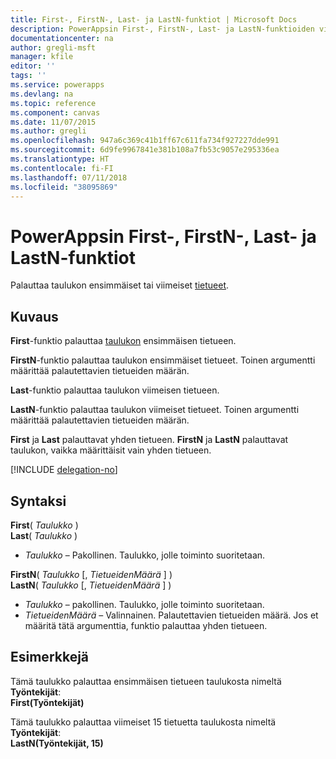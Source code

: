 ```yaml
---
title: First-, FirstN-, Last- ja LastN-funktiot | Microsoft Docs
description: PowerAppsin First-, FirstN-, Last- ja LastN-funktioiden viitetiedot, mukaan lukien syntaksi ja esimerkit
documentationcenter: na
author: gregli-msft
manager: kfile
editor: ''
tags: ''
ms.service: powerapps
ms.devlang: na
ms.topic: reference
ms.component: canvas
ms.date: 11/07/2015
ms.author: gregli
ms.openlocfilehash: 947a6c369c41b1ff67c611fa734f927227dde991
ms.sourcegitcommit: 6d9fe9967841e381b108a7fb53c9057e295336ea
ms.translationtype: HT
ms.contentlocale: fi-FI
ms.lasthandoff: 07/11/2018
ms.locfileid: "38095869"
---
```

# <a name="first-firstn-last-and-lastn-functions-in-powerapps"></a>PowerAppsin First-, FirstN-, Last- ja LastN-funktiot
Palauttaa taulukon ensimmäiset tai viimeiset [tietueet](../working-with-tables.md#records).

## <a name="description"></a>Kuvaus
**First**-funktio palauttaa [taulukon](../working-with-tables.md) ensimmäisen tietueen.

**FirstN**-funktio palauttaa taulukon ensimmäiset tietueet. Toinen argumentti määrittää palautettavien tietueiden määrän.

**Last**-funktio palauttaa taulukon viimeisen tietueen.

**LastN**-funktio palauttaa taulukon viimeiset tietueet. Toinen argumentti määrittää palautettavien tietueiden määrän.

**First** ja **Last** palauttavat yhden tietueen.  **FirstN** ja **LastN** palauttavat taulukon, vaikka määrittäisit vain yhden tietueen.

[!INCLUDE [delegation-no](../../../includes/delegation-no.md)]

## <a name="syntax"></a>Syntaksi
**First**( *Taulukko* )<br>**Last**( *Taulukko* )

* *Taulukko* – Pakollinen. Taulukko, jolle toiminto suoritetaan.

**FirstN**( *Taulukko* [, *TietueidenMäärä* ] )<br>**LastN**( *Taulukko* [, *TietueidenMäärä* ] )

* *Taulukko* – pakollinen. Taulukko, jolle toiminto suoritetaan.
* *TietueidenMäärä* – Valinnainen.  Palautettavien tietueiden määrä. Jos et määritä tätä argumenttia, funktio palauttaa yhden tietueen.

## <a name="examples"></a>Esimerkkejä
Tämä taulukko palauttaa ensimmäisen tietueen taulukosta nimeltä **Työntekijät**:<br>
**First(Työntekijät)**

Tämä taulukko palauttaa viimeiset 15 tietuetta taulukosta nimeltä **Työntekijät**:<br>
**LastN(Työntekijät, 15)**

